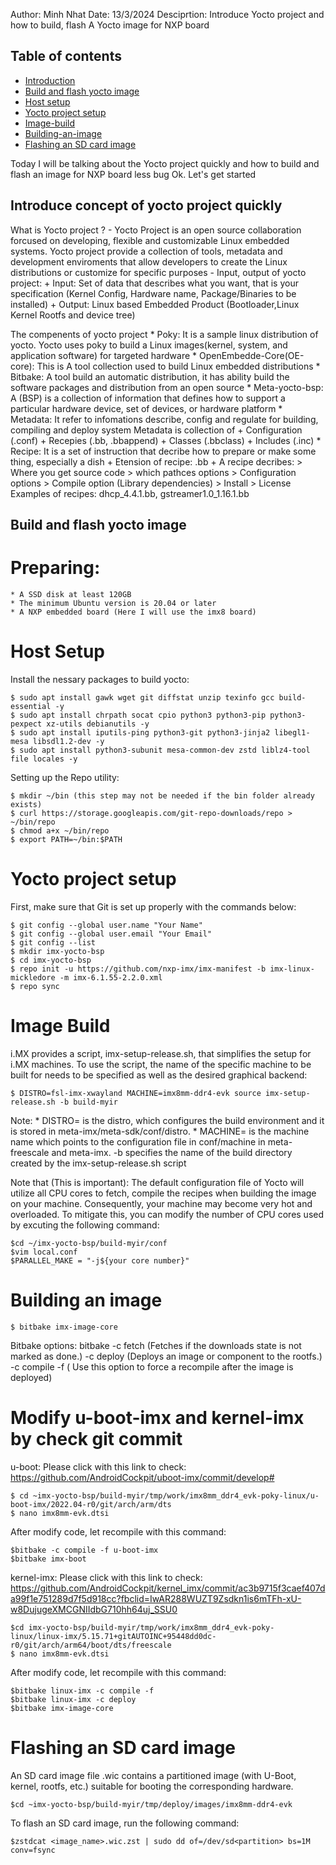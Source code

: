 Author: Minh Nhat
Date: 13/3/2024
Desciprtion: Introduce Yocto project and how to build, flash A Yocto image for NXP board 

## Table of contents

* [Introduction](#general-info)
* [Build and flash yocto image](#build-and-flash-yocto-image)
* [Host setup](#host-setup)
* [Yocto project setup](#yocto-project-setup)
* [Image-build](#image-build)
* [Building-an-image](#building-an-image)
* [Flashing an SD card image](#flashing-an-SD-card-image)

Today I will be talking about the Yocto project quickly and how to build and flash an image for NXP board less bug 
Ok. Let's get started

## Introduce concept of yocto project quickly

 What is Yocto project ?
    - Yocto Project is an open source collaboration forcused on developing, flexible and customizable Linux embedded systems. 
    Yocto project provide a collection of tools, metadata and development enviroments that allow developers to create the Linux distributions or customize for specific purposes 
    - Input, output of yocto project:
        + Input: Set of data that describes what you want, that is your specification (Kernel Config, Hardware name, Package/Binaries to be installed) 
        + Output: Linux based Embedded Product (Bootloader,Linux Kernel Rootfs and device tree)

 The compenents of yocto project
    * Poky: It is a sample linux distribution of yocto. Yocto uses poky to build a Linux images(kernel, system, and application software) for targeted hardware
    * OpenEmbedde-Core(OE-core): This is A tool collection used to build Linux embedded distributions
    * Bitbake: A tool build an automatic distribution, it has ability build the software packages and distribution from an open source
    * Meta-yocto-bsp: A (BSP) is a collection of information that defines how to support a particular hardware device, set of devices, or hardware platform
    * Metadata: It refer to infomations describe, config and regulate for building, compiling and deploy system
        Metadata is collection of
            + Configuration (.conf)
            + Recepies (.bb, .bbappend)
            + Classes (.bbclass)
            + Includes (.inc)
    * Recipe: It is a set of instruction that decribe how to prepare or make some thing, especially a dish
        + Etension of recipe: .bb
        + A recipe decribes:
            > Where you get source code
            > which pathces options
            > Configuration options
            > Compile option (Library dependencies)
            > Install
            > License
            Examples of recipes: dhcp_4.4.1.bb, gstreamer1.0_1.16.1.bb
## Build and flash yocto image
# Preparing:
    * A SSD disk at least 120GB
    * The minimum Ubuntu version is 20.04 or later
    * A NXP embedded board (Here I will use the imx8 board)
# Host Setup
Install the nessary packages to build yocto:
```
$ sudo apt install gawk wget git diffstat unzip texinfo gcc build-essential -y
$ sudo apt install chrpath socat cpio python3 python3-pip python3-pexpect xz-utils debianutils -y
$ sudo apt install iputils-ping python3-git python3-jinja2 libegl1-mesa libsdl1.2-dev -y
$ sudo apt install python3-subunit mesa-common-dev zstd liblz4-tool file locales -y
```
Setting up the Repo utility:
```
$ mkdir ~/bin (this step may not be needed if the bin folder already exists)
$ curl https://storage.googleapis.com/git-repo-downloads/repo > ~/bin/repo
$ chmod a+x ~/bin/repo
$ export PATH=~/bin:$PATH
```

# Yocto project setup
First, make sure that Git is set up properly with the commands below:
```
$ git config --global user.name "Your Name"
$ git config --global user.email "Your Email"
$ git config --list
$ mkdir imx-yocto-bsp
$ cd imx-yocto-bsp
$ repo init -u https://github.com/nxp-imx/imx-manifest -b imx-linux-mickledore -m imx-6.1.55-2.2.0.xml
$ repo sync
```

# Image Build
i.MX provides a script, imx-setup-release.sh, that simplifies the setup for i.MX machines. To use the script, the name of the specific machine to be built for needs to be specified as well as the desired graphical backend:
```
$ DISTRO=fsl-imx-xwayland MACHINE=imx8mm-ddr4-evk source imx-setup-release.sh -b build-myir
```
Note:
    * DISTRO=<distro configuration name> is the distro, which configures the build environment and it is stored in meta-imx/meta-sdk/conf/distro.
    * MACHINE=<machine configuration name> is the machine name which points to the configuration file in conf/machine in meta-freescale and meta-imx.
    -b <build dir> specifies the name of the build directory created by the imx-setup-release.sh script

Note that (This is important):
    The default configuration file of Yocto will utilize all CPU cores to fetch, compile the recipes when building the image on your machine. Consequently, your machine may become very hot and overloaded. To mitigate this, you can modify the number of CPU cores used by excuting the following command:

```
$cd ~/imx-yocto-bsp/build-myir/conf
$vim local.conf
$PARALLEL_MAKE = "-j${your core number}"
```
# Building an image
```
$ bitbake imx-image-core
```
Bitbake options:
    bitbake <parameter> <component>
    -c fetch        (Fetches if the downloads state is not marked as done.)
    -c deploy       (Deploys an image or component to the rootfs.)
    -c compile -f   ( Use this option to force a recompile after the image is deployed)

# Modify u-boot-imx and kernel-imx by check git commit
u-boot:
Please click with this link to check: https://github.com/AndroidCockpit/uboot-imx/commit/develop#

```
$ cd ~imx-yocto-bsp/build-myir/tmp/work/imx8mm_ddr4_evk-poky-linux/u-boot-imx/2022.04-r0/git/arch/arm/dts
$ nano imx8mm-evk.dtsi
```
After modify code, let recompile with this command:

```
$bitbake -c compile -f u-boot-imx
$bitbake imx-boot
```

kernel-imx:
Please click with this link to check: https://github.com/AndroidCockpit/kernel_imx/commit/ac3b9715f3caef407da99f1e751289d7f5d918cc?fbclid=IwAR288WUZT9Zsdkn1is6mTFh-xU-w8DujugeXMCGNIIdbG710hh64uj_SSU0

```
$cd imx-yocto-bsp/build-myir/tmp/work/imx8mm_ddr4_evk-poky-linux/linux-imx/5.15.71+gitAUTOINC+95448dd0dc-r0/git/arch/arm64/boot/dts/freescale
$ nano imx8mm-evk.dtsi
```
After modify code, let recompile with this command:

```
$bitbake linux-imx -c compile -f
$bitbake linux-imx -c deploy
$bitbake imx-image-core
```
# Flashing an SD card image 
An SD card image file .wic contains a partitioned image (with U-Boot, kernel, rootfs, etc.) suitable for booting the corresponding hardware.
```
$cd ~imx-yocto-bsp/build-myir/tmp/deploy/images/imx8mm-ddr4-evk
```
To flash an SD card image, run the following command:
```
$zstdcat <image_name>.wic.zst | sudo dd of=/dev/sd<partition> bs=1M conv=fsync
```
